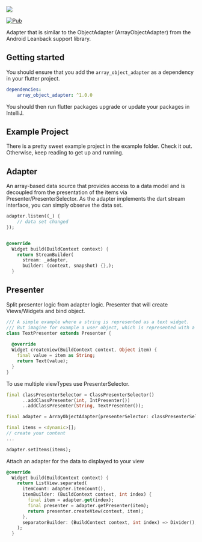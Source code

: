 <img src="https://github.com/mi-sch-ka/array-object-adapter/blob/main/.github/thumbnail.png?raw=true"/>

[![Pub](https://img.shields.io/pub/v/array_object_adapter.svg)](https://pub.dartlang.org/packages/array_object_adapter)

Adapter that is similar to the ObjectAdapter (ArrayObjectAdapter) from the Android Leanback support library.

## Getting started
You should ensure that you add the `array_object_adapter` as a dependency in your flutter project.

``` yml
dependencies:
    array_object_adapter: ^1.0.0
```
 
You should then run flutter packages upgrade or update your packages in IntelliJ.

## Example Project

There is a pretty sweet example project in the example folder. Check it out. Otherwise, keep reading to get up and running.

## Adapter 

An array-based data source that provides access to a data model and is decoupled from the presentation of the items via Presenter/PresenterSelector.
As the adapter implements the dart stream interface, you can simply observe the data set.
```dart 
adapter.listen((_) { 
    // data set changed
});
```

```dart

@override
  Widget build(BuildContext context) {
    return StreamBuilder(
      stream: _adapter,
      builder: (context, snapshot) {},);
  } 
```

## Presenter

Split presenter logic from adapter logic. Presenter that will create Views/Widgets and bind object.

```dart
/// A simple example where a string is represented as a text widget.
/// But imagine for example a user object, which is represented with a thumbnail, name and address etc.
class TextPresenter extends Presenter {
  
  @override
  Widget createView(BuildContext context, Object item) {
    final value = item as String;
    return Text(value);
  }
}
```

To use multiple viewTypes use PresenterSelector.

```dart
final classPresenterSelector = ClassPresenterSelector()
      ..addClassPresenter(int, IntPresenter())
      ..addClassPresenter(String, TextPresenter());

final adapter = ArrayObjectAdapter(presenterSelector: classPresenterSelector);

final items = <dynamic>[];
// create your content
...

adapter.setItems(items);
```

Attach an adapter for the data to displayed to your view

````dart
@override
  Widget build(BuildContext context) {
    return ListView.separated(
      itemCount: adapter.itemCount(),
      itemBuilder: (BuildContext context, int index) {
        final item = adapter.get(index);
        final presenter = adapter.getPresenter(item);
        return presenter.createView(context, item);
      },
      separatorBuilder: (BuildContext context, int index) => Divider(),
    );
  }
````






